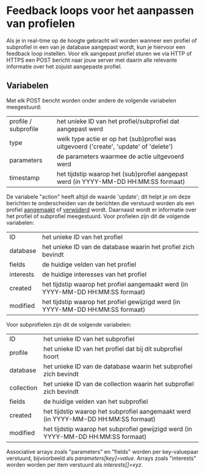 # Feedback loops voor het aanpassen van profielen

Als je in real-time op de hoogte gebracht wil worden wanneer een
profiel of subprofiel in een van je database aangepast wordt,
kun je hiervoor een feedback loop instellen.
Voor elk aangepast profiel sturen we via HTTP of HTTPS een POST bericht naar jouw
server met daarin alle relevante informatie over het zojuist aangepaste profiel.

## Variabelen

Met elk POST bericht worden onder andere de volgende variabelen meegestuurd:

<table>
    <tr>
        <td>profile / subprofile</td>
        <td>het unieke ID van het profiel/subprofiel dat aangepast werd</td>
    </tr>
    <tr>
        <td>type</td>
        <td>welk type actie er op het (sub)profiel was uitgevoerd ('create', 'update' of 'delete')</td>
    </tr>
    <tr>
        <td>parameters</td>
        <td>de parameters waarmee de actie uitgevoerd werd</td>
    </tr>
    <tr>
        <td>timestamp</td>
        <td>het tijdstip waarop het (sub)profiel aangepast werd (in YYYY-MM-DD HH:MM:SS formaat)</td>
    </tr>
</table>

De variabele "action" heeft altijd de waarde 'update'; dit helpt je om deze
berichten te onderscheiden van de berichten die verstuurd worden als een
profiel [aangemaakt](feedback-creates) of [verwijderd](feedback-deletes) wordt.
Daarnaast wordt er informatie over het profiel of subprofiel meegestuurd. Voor profielen zijn dit de volgende variabelen:

<table>
    <tr>
        <td>ID</td>
        <td>het unieke ID van het profiel</td>
    </tr>
    <tr>
        <td>database</td>
        <td>het unieke ID van de database waarin het profiel zich bevindt</td>
    </tr>
    <tr>
        <td>fields</td>
        <td>de huidige velden van het profiel</td>
    </tr>
    <tr>
        <td>interests</td>
        <td>de huidige interesses van het profiel</td>
    </tr>
    <tr>
        <td>created</td>
        <td>het tijdstip waarop het profiel aangemaakt werd (in YYYY-MM-DD HH:MM:SS formaat)</td>
    </tr>
    <tr>
        <td>modified</td>
        <td>het tijdstip waarop het profiel gewijzigd werd (in YYYY-MM-DD HH:MM:SS formaat)</td>
    </tr>
</table>

Voor subprofielen zijn dit de volgende variabelen:

<table>
    <tr>
        <td>ID</td>
        <td>het unieke ID van het subprofiel</td>
    </tr>
    <tr>
        <td>profile</td>
        <td>het unieke ID van het profiel dat bij dit subprofiel hoort</td>
    </tr>
    <tr>
        <td>database</td>
        <td>het unieke ID van de database waarin het subprofiel zich bevindt</td>
    </tr>
    <tr>
        <td>collection</td>
        <td>het unieke ID van de collection waarin het subprofiel zich bevindt</td>
    </tr>
    <tr>
        <td>fields</td>
        <td>de huidige velden van het subprofiel</td>
    </tr>
    <tr>
        <td>created</td>
        <td>het tijdstip waarop het subprofiel aangemaakt werd (in YYYY-MM-DD HH:MM:SS formaat)</td>
    </tr>
    <tr>
        <td>modified</td>
        <td>het tijdstip waarop het subprofiel gewijzigd werd (in YYYY-MM-DD HH:MM:SS formaat)</td>
    </tr>
</table>

Associative arrays zoals "parameters" en "fields" worden per key-valuepaar verstuurd,
bijvoorbeeld als *parameters[key]=value*.
Arrays zoals "interests" worden worden per item verstuurd als *interests[]=xyz*.
